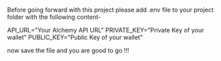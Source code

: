 Before going forward with this project please add
.env file to your project folder with the following content-

API_URL="Your Alchemy API URL"
PRIVATE_KEY="Private Key of your wallet"
PUBLIC_KEY="Public Key of your wallet"


now save the file and you are good to go !!!
